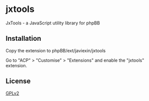 # jxtools
JxTools - a JavaScript utility library for phpBB

## Installation

Copy the extension to phpBB/ext/javiexin/jxtools

Go to "ACP" > "Customise" > "Extensions" and enable the "jxtools" extension.

## License

[GPLv2](license.txt)

